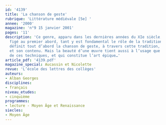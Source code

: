 ```yaml
---
id: '4139'
title: 'La chanson de geste'
rubrique: 'Littérature médiévale [5e] '
annee: '2000'
magazine: 'n°9 15 janvier 2001'
pages: '11'
description: 'Ce genre, apparu dans les dernières années du XIe siècle, peut sembler
  figé au premier abord, tant y est fondamental le rôle de la tradition. L’article
  définit tout d’abord la chanson de geste, à travers cette tradition, dans sa forme
  et son contenu. Mais la beauté d’une œuvre tient aussi à l’usage que font les poètes
  de ces techniques, et qui constitue l’art épique…'
article_pdf: '4139.pdf'
magazine_special: Aucassin et Nicolette
revue: 'L’école des lettres des collèges'
auteurs:
- Alban Georges
disciplines:
- français
niveau_etudes:
- cinquième
programmes:
- lecture - Moyen Âge et Renaissance
siecles:
- Moyen Âge
---
```

